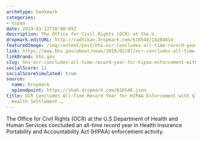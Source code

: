 ```yaml
---
archetype: bookmark
categories:
- hipaa
date: 2019-03-22T10:00:09Z
description: The Office for Civil Rights (OCR) at the U.
dropmark.editURL: http://radhikan.dropmark.com/616548/18284814
featuredImage: /img/content/post/hhs-ocr-concludes-all-time-record-year-for-hipaa-enforcement-with-3-million-cottage-health-settlement.jpg
link: https://www.hhs.gov/about/news/2019/02/07/ocr-concludes-all-time-record-year-for-hipaa-enforcement-with-3-million-cottage-health-settlement.html
linkBrand: hhs.gov
slug: hhs-ocr-concludes-all-time-record-year-for-hipaa-enforcement-with-3-million-cottage-health-settlement
socialScore: 11
socialScoreSimulated: true
source:
  name: Dropmark
  apiendpoint: https://shah.dropmark.com/616548.json
title: OCR Concludes All-Time Record Year for HIPAA Enforcement with $3 Million Cottage
  Health Settlement …
---
```

The Office for Civil Rights (OCR) at the U.S Department of Health and Human Services concluded an all-time record year in Health Insurance Portability and Accountability Act (HIPAA) enforcement activity.